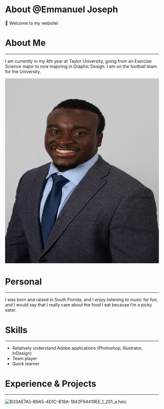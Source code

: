 # About @Emmanuel Joseph

<aside>
👋 Welcome to my website!

</aside>

# About Me

---

I am currently in my 4th year at Taylor University, going from an Exercise Science major to now majoring in Graphic Design. I am on the football team for the University.

![IMG_1601.JPG](About%20@Emmanuel%20Joseph%20f42e4b15fea0473f80450be7437cd4c7/IMG_1601_copy.jpg)

# Personal

---

I was born and raised in South Florida, and I enjoy listening to music for fun, and I would say that I really care about the food I eat because I’m a picky eater.

# Skills

---

- Relatively understand Adobe applications (Photoshop, Illustrator, InDesign)
- Team player
- Quick learner

# Experience & Projects

---

![B33AE7A5-B9A5-4D1C-B18A-1842F94419EE_1_201_a.heic](About%20@Emmanuel%20Joseph%20f42e4b15fea0473f80450be7437cd4c7/B33AE7A5-B9A5-4D1C-B18A-1842F94419EE_1_201_a.heic)